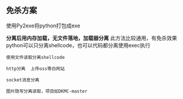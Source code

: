 ## **免杀方案**
使用Py2exe将python打包成exe 

**分离后用内存加载，无文件落地，加载器分离**
此方法比较通用，有免杀效果
python可以只分离shellcode，也可以代码都分离使用exec执行
```
使用文件读取分离shellcode

http分离  上传oss等白网站

socket消息分离

图片隐写分离读取，项目如DKMC-master
```